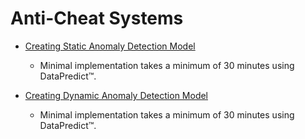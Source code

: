# Anti-Cheat Systems

* [Creating Static Anomaly Detection Model](AntiCheatSystems/CreatingStaticAnomalyDetectionModel.md)

  * Minimal implementation takes a minimum of 30 minutes using DataPredict™.

* [Creating Dynamic Anomaly Detection Model](AntiCheatSystems/CreatingDynamicAnomalyDetectionModel.md)

  * Minimal implementation takes a minimum of 30 minutes using DataPredict™.
